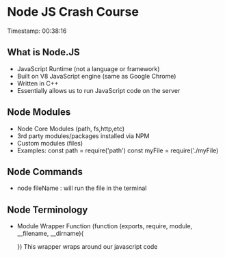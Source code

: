 # Node JS Crash Course
Timestamp: 00:38:16

## What is Node.JS
- JavaScript Runtime (not a language or framework)
- Built on V8 JavaScript engine (same as Google Chrome)
- Written in C++
- Essentially allows us to run JavaScript code on the server

## Node Modules
- Node Core Modules (path, fs,http,etc)
- 3rd party modules/packages installed via NPM
- Custom modules (files)
- Examples:
const path = require('path')
const myFile = require('./myFile)

## Node Commands
- node fileName : will run the file in the terminal

## Node Terminology
- Module Wrapper Function
    (function (exports, require, module, __filename, __dirname){

    })
This wrapper  wraps around our javascript code